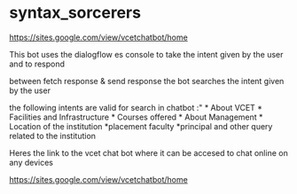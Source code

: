 # syntax_sorcerers

https://sites.google.com/view/vcetchatbot/home

This bot uses the dialogflow es console to 
take the intent given by the user and to respond 

between fetch response & send response 
the bot searches the intent given by the user

the following intents are valid for search 
in chatbot :"
    * About VCET
    * Facilities and Infrastructure
    * Courses offered 
    * About Management
    * Location of the institution
    *placement faculty
    *principal
    and other query related to the 
    institution

Heres the link to the vcet chat bot where it can be accesed to chat online 
on any devices

https://sites.google.com/view/vcetchatbot/home


